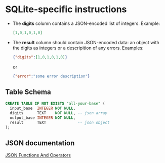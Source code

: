 # SQLite-specific instructions

* The **digits** column contains a JSON-encoded list of integers.
  Example:
  ```json
  [1,0,1,0,1,0]
  ```
* The **result** column should contain JSON-encoded data: an object with the digits as integers or a descripition of any errors.
  Examples:
  ```json
  {"digits":[1,0,1,0,1,0]}
  ```
  or
  ```json
  {"error":"some error description"}
  ```

## Table Schema

```sql
CREATE TABLE IF NOT EXISTS "all-your-base" (
  input_base  INTEGER NOT NULL,
  digits      TEXT    NOT NULL, -- json array
  output_base INTEGER NOT NULL,
  result      TEXT              -- json object
);
```

## JSON documentation

[JSON Functions And Operators][json-docs]

[json-docs]: https://www.sqlite.org/json1.htm
